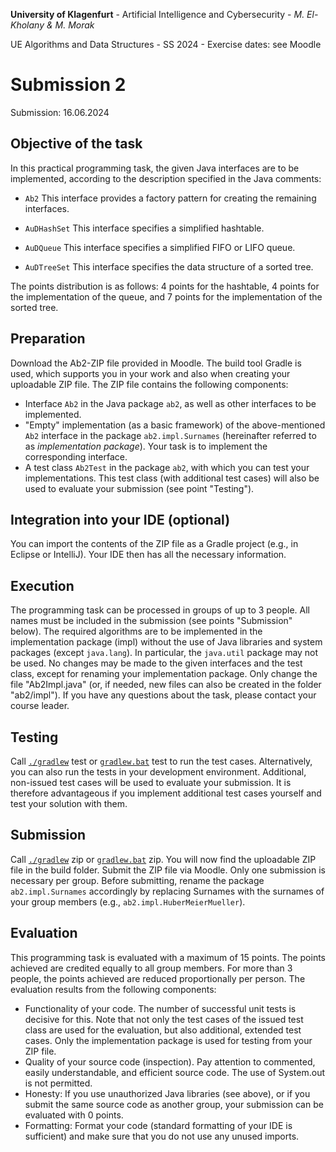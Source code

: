 **University of Klagenfurt** - 
Artificial Intelligence and Cybersecurity - 
*M. El-Kholany & M. Morak*

UE Algorithms and Data Structures - 
SS 2024 - 
Exercise dates: see Moodle

# Submission 2

Submission: 16.06.2024

## Objective of the task

In this practical programming task, the given Java interfaces are to be implemented, according to the description specified in the Java comments:

- `Ab2` This interface provides a factory pattern for creating the remaining interfaces.

- `AuDHashSet` This interface specifies a simplified hashtable.

- `AuDQueue` This interface specifies a simplified FIFO or LIFO queue.

- `AuDTreeSet` This interface specifies the data structure of a sorted tree.

The points distribution is as follows: 4 points for the hashtable, 4 points for the implementation of the queue, and 7 points for the implementation of the sorted tree.

## Preparation

Download the Ab2-ZIP file provided in Moodle. The build tool Gradle is used, which supports you in your work and also when creating your uploadable ZIP file. The ZIP file contains the following components:

- Interface `Ab2` in the Java package `ab2`, as well as other interfaces to be implemented.
- "Empty" implementation (as a basic framework) of the above-mentioned `Ab2` interface in the package `ab2.impl.Surnames` (hereinafter referred to as _implementation package_). Your task is to implement the corresponding interface.
- A test class `Ab2Test` in the package `ab2`, with which you can test your implementations. This test class (with additional test cases) will also be used to evaluate your submission (see point "Testing").

## Integration into your IDE (optional)

You can import the contents of the ZIP file as a Gradle project (e.g., in Eclipse or IntelliJ). Your IDE then has all the necessary information.

## Execution

The programming task can be processed in groups of up to 3 people. All names must be included in the submission (see points "Submission" below). The required algorithms are to be implemented in the implementation package (impl) without the use of Java libraries and system packages (except `java.lang`). In particular, the `java.util` package may not be used. No changes may be made to the given interfaces and the test class, except for renaming your implementation package. Only change the file "Ab2Impl.java" (or, if needed, new files can also be created in the folder "ab2/impl"). If you have any questions about the task, please contact your course leader.

## Testing

Call [`./gradlew`](command:_github.copilot.openRelativePath?%5B%7B%22scheme%22%3A%22file%22%2C%22authority%22%3A%22%22%2C%22path%22%3A%22%2Fd%3A%2Fads-project%2Fgradlew%22%2C%22query%22%3A%22%22%2C%22fragment%22%3A%22%22%7D%5D "d:\ads-project\gradlew") test or [`gradlew.bat`](command:_github.copilot.openRelativePath?%5B%7B%22scheme%22%3A%22file%22%2C%22authority%22%3A%22%22%2C%22path%22%3A%22%2Fd%3A%2Fads-project%2Fgradlew.bat%22%2C%22query%22%3A%22%22%2C%22fragment%22%3A%22%22%7D%5D "d:\ads-project\gradlew.bat") test to run the test cases. Alternatively, you can also run the tests in your development environment. Additional, non-issued test cases will be used to evaluate your submission. It is therefore advantageous if you implement additional test cases yourself and test your solution with them.

## Submission

Call [`./gradlew`](command:_github.copilot.openRelativePath?%5B%7B%22scheme%22%3A%22file%22%2C%22authority%22%3A%22%22%2C%22path%22%3A%22%2Fd%3A%2Fads-project%2Fgradlew%22%2C%22query%22%3A%22%22%2C%22fragment%22%3A%22%22%7D%5D "d:\ads-project\gradlew") zip or [`gradlew.bat`](command:_github.copilot.openRelativePath?%5B%7B%22scheme%22%3A%22file%22%2C%22authority%22%3A%22%22%2C%22path%22%3A%22%2Fd%3A%2Fads-project%2Fgradlew.bat%22%2C%22query%22%3A%22%22%2C%22fragment%22%3A%22%22%7D%5D "d:\ads-project\gradlew.bat") zip. You will now find the uploadable ZIP file in the build folder. Submit the ZIP file via Moodle. Only one submission is necessary per group. Before submitting, rename the package `ab2.impl.Surnames` accordingly by replacing Surnames with the surnames of your group members (e.g., `ab2.impl.HuberMeierMueller`).

## Evaluation

This programming task is evaluated with a maximum of 15 points. The points achieved are credited equally to all group members. For more than 3 people, the points achieved are reduced proportionally per person. The evaluation results from the following components:

- Functionality of your code. The number of successful unit tests is decisive for this. Note that not only the test cases of the issued test class are used for the evaluation, but also additional, extended test cases. Only the implementation package is used for testing from your ZIP file.
- Quality of your source code (inspection). Pay attention to commented, easily understandable, and efficient source code. The use of System.out is not permitted.
- Honesty: If you use unauthorized Java libraries (see above), or if you submit the same source code as another group, your submission can be evaluated with 0 points.
- Formatting: Format your code (standard formatting of your IDE is sufficient) and make sure that you do not use any unused imports.